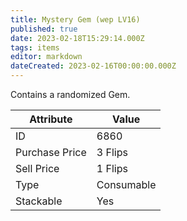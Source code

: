 ```yaml
---
title: Mystery Gem (wep LV16)
published: true
date: 2023-02-18T15:29:14.000Z
tags: items
editor: markdown
dateCreated: 2023-02-16T00:00:00.000Z
---
```


Contains a randomized Gem.

|Attribute|Value|
|-|-|
|ID|6860|
|Purchase Price|3 Flips|
|Sell Price|1 Flips|
|Type|Consumable|
|Stackable|Yes|


